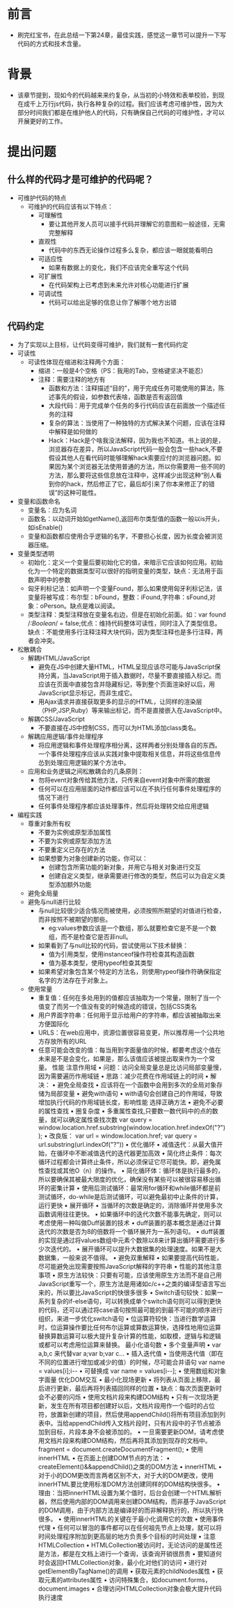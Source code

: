 # 前言

- 刷完红宝书，在此总结一下第24章，最佳实践，感觉这一章节可以提升一下写代码的方式和技术含量。

# 背景

- 该章节提到，现如今的代码越来来约复杂，从当初的小特效和表单校验，到现在成千上万行js代码，执行各种复杂的过程。我们应该考虑可维护性，因为大部分时间我们都是在维护他人的代码，只有确保自己代码的可维护性，才可以开展更好的工作。

# 提出问题

## 什么样的代码才是可维护的代码呢？

- 可维护代码的特点
  - 可维护的代码应该有以下特点：
    - 可理解性
      - 要让其他开发人员可以接手代码并理解它的意图和一般途径，无需完整解释
    - 直观性
      - 代码中的东西无论操作过程多么复杂，都应该一眼就能看明白
    - 可适应性
      - 如果有数据上的变化，我们不应该完全重写这个代码
    - 可扩展性
      - 在代码架构上已考虑到未来允许对核心功能进行扩展
    - 可调试性
      - 代码可以给出足够的信息让你了解哪个地方出错

## 代码约定

- 为了实现以上目标，让代码变得可维护，我们就有一套代码约定
- 可读性
  - 可读性体现在缩进和注释两个方面：
    - 缩进：一般是4个空格（PS：我用的Tab，空格键坚决不能忍）
    - 注释：需要注释的地方有
      - 函数和方法：注释描述“目的”，用于完成任务可能使用的算法，陈述事先的假设，如参数代表啥，函数是否有返回值
      - 大段代码：用于完成单个任务的多行代码应该在前面放一个描述任务的注释
      - 复杂的算法：当使用了一种独特的方式解决某个问题，应该在注释中解释是如何做的
      - Hack：Hack是个啥我没法解释，因为我也不知道。书上说的是，浏览器存在差异，所以JavaScript代码一般会包含一些hack,不要假设其他人在看代码时能够理解hack索要应付的浏览器问题。如果因为某个浏览器无法使用普通的方法，所以你需要用一些不同的方法，那么要将这些信息放在注释中，这样减少出现这种“别人看到你的hack，然后修正了它，最后却引来了你本来修正了的错误”的这种可能性。
- 变量和函数命名
  - 变量名：应为名词
  - 函数名：以动词开始如getName(),返回布尔类型值的函数一般以is开头，如isEnable()
  - 变量和函数都应使用合乎逻辑的名字，不要担心长度，因为长度会被浏览器压缩。
- 变量类型透明
  - 初始化：定义一个变量后要初始化它的值，来暗示它应该如何应用。初始化为一个特定的数据类型可以很好的指明变量的类型，缺点：无法用于函数声明中的参数
  - 匈牙利标记法：如声明一个变量Found，那么如果使用匈牙利标记法，该变量将被写成：布尔型：bFound，整数：iFound,字符串：sFound,对象：oPerson。缺点是难以阅读。
  - 类型注释：类型注释放在变量名右边，但是在初始化前面。如：var found /*:Boolean*/ = false;优点：维持代码整体可读性，同时注入了类型信息。缺点：不能使用多行注释注释大块代码，因为类型注释也是多行注释，两者会冲突。
- 松散耦合
  - 解耦HTML/JavaScript
    - 避免在JS中创建大量HTML，HTML呈现应该尽可能与JavaScript保持分离，当JavaScript用于插入数据时，尽量不要直接插入标记。而应该在页面中直接包含并隐藏标记，等到整个页面渲染好以后，用JavaScript显示标记，而非生成它。
    - 用Ajax请求并直接获取更多的显示的HTML，让同样的渲染层（PHP,JSP,Ruby）等来输出标记，而不是直接嵌入在JavaScript中。
  - 解耦CSS/JavaScript
    - 不要直接在JS中控制CSS，而可以为HTML添加class类名。
  - 解耦应用逻辑/事件处理程序
    - 将应用逻辑和事件处理程序相分离，这样两者分别处理各自的东西。一个事件处理程序应该从实践对象中提取相关信息，并将这些信息传怂到处理应用逻辑的某个方法中。
  - 应用和业务逻辑之间松散耦合的几条原则：
    - 勿将event对象传给其他方法，只传来自event对象中所需的数据
    - 任何可以在应用层面的动作都应该可以在不执行任何事件处理程序的情况下进行
    - 任何事件处理程序都应该处理事件，然后将处理转交给应用逻辑
- 编程实践
  - 尊重对象所有权
    - 不要为实例或原型添加属性
    - 不要为实例或原型添加方法
    - 不要重定义已存在的方法
    - 如果想要为对象创建新的功能，你可以：
      - 创建包含所需功能的新对象，并用它与相关对象进行交互
      - 创建自定义类型，继承需要进行修改的类型，然后可以为自定义类型添加额外功能
  - 避免全局量
  - 避免与null进行比较
    - 与null比较很少适合情况而被使用，必须按照所期望的对值进行检查，而非按照不被期望的那些。
      - eg:values参数应该是一个数组，那么就要检查它是不是一个数组，而不是检查它是否非null。
    - 如果看到了与null比较的代码，尝试使用以下技术替换：
      - 值为引用类型，使用instanceof操作符检查其构造函数
      - 值为基本类型，使用typeof检查其类型
    - 如果希望对象包含某个特定的方法名，则使用typeof操作符确保指定名字的方法存在于对象上。
  - 使用常量
    - 重复值：任何在多处用到的值都应该抽取为一个常量，限制了当一个值变了而另一个值没有变的时候造成的错误，包括CSS类名
    - 用户界面字符串：任何用于显示给用户的字符串，都应该被抽取出来方便国际化
    - URLS：在web应用中，资源位置很容易变更，所以推荐用一个公共地方存放所有的URL
    - 任意可能会改变的值：每当用到字面量值的时候，都要考虑这个值在未来是不是会变化，如果是，那么该值应该被提出取来作为一个常量。
性能
注意作用域
• 问题：访问全局变量总是比访问局部变量慢，因为需要遍历作用域链
• 思路：减少花费在作用域链上的时间
• 解决：
• 避免全局查找
• 应该将在一个函数中会用到多次的全局对象存储为局部变量
• 避免with语句
• with语句会创建自己的作用域，导致增加执行代码的作用域链长度，影响性能
选择正确方法
• 避免不必要的属性查找
• 圈复杂度
• 多重属性查找,只要数一数代码中的点的数量，就可以确定属性查找次数
var query = window.location.href.substring(window.location.href.indexOf("?"));
• 改良版：
var url = window.location.href;
var query = url.substring(url.indexOf("?"))
• 优化循环
• 减值迭代：从最大值开始，在循环中不断减值迭代的迭代器更加高效
• 简化终止条件：每次循环过程都会计算终止条件，所以必须保证它尽可能快。即，避免属性查找或其他O（n）的操作。
• 简化循环体：循环体是执行最多的，所以要确保其被最大限度的优化，确保没有某些可以被很容易移出循环的密集计算
• 使用后测试循环：最常用for循环和while循环都是前测试循环，do-while是后测试循环，可以避免最初中止条件的计算，运行更快
• 展开循环
• 当循环的次数是确定的，消除循环并使用多次函数调用往往更快。
• 如果循环中的迭代次数不能事先确定，则可以考虑使用一种叫做Duff装置的技术
• duff装置的基本概念是通过计算迭代的次数是否为8的倍数将一个循环展开为一系列语句。
• duff装置的实现是通过将values数组中元素个数除以8来计算出循环需要进行多少次迭代的。
• 展开循环可以提升大数据集的处理速度。如果不是大数据集，一般来说不值得。
• 避免双重解释
• 如果要提高代码性能，尽可能避免出现需要按照JavaScript解释的字符串
• 性能的其他注意事项
• 原生方法较快：只要有可能，应该使用原生方法而不是自己用JavaScript重写一个，原生方法是用诸如c/c++之类的编译型语言写出来的，所以要比JavaScript的快很多很多
• Switch语句较快：如果一系列复杂的if-else语句，可以转换成单个switch语句则可以得到更快的代码，还可以通过将case语句按照最可能的到最不可能的顺序进行组织，来进一步优化switch语句
• 位运算符较快：当进行数学运算时，位运算操作要比任何布尔运算或算数运算快，选择性地用位运算替换算数运算可以极大提升复杂计算的性能，如取模，逻辑与和逻辑或都可以考虑用位运算来替换。
最小化语句数
• 多个变量声明
• var a,b,c 来代替var a;var b;var c...
• 插入迭代值
• 当使用迭代值（即在不同的位置进行增加或减少的值）的时候，尽可能合并语句
var name = values[i];i--
• 可替换成
var name = values[i--];
• 使用数组和对象字面量
优化DOM交互
• 最小化现场更新
• 将列表从页面上移除，最后进行更新，最后再将列表插回同样的位置
• 缺点：每次页面更新时会不必要的闪烁
• 使用文档片段来构建DOM结构
• 只有一次现场更新，发生在所有项目都创建好以后，文档片段用作一个临时的占位符，放置新创建的项目，然后使用appendChild()将所有项目添加到列表中。当给appendChild传入文档片段时，只有片段中的子节点被添加到目标，片段本身不会被添加的。
• 一旦需要更新DOM，请考虑使用文档片段来构建DOM结构，然后再将其添加到现存的文档中。
fragment = document.createDocumentFragment();
• 使用innerHTML
• 在页面上创建DOM节点的方法：
• createElement()&&appendChild()之类的DOM方法
• innerHTML
• 对于小的DOM更改而言两者区别不大，对于大的DOM更改，使用innerHTML要比使用标准DOM方法创建同样的DOM结构快很多。
• 理由：当把innerHTML设置为某个值时，后台会创建一个HTML解析器，然后使用内部的DOM调用来创建DOM结构，而非基于JavaScript的DOM调用，由于内部方法是编译好的而非解释执行的，所以执行快很多。
• 使用innerHTML的关键在于最小化调用它的次数
• 使用事件代理
• 任何可以冒泡的事件都可以在任何祖先节点上处理，就可以将时间处理程序附加到更高层的地方负责多个目标的时间处理
• 注意HTMLCollection
• HTMLCollection被访问时，无论访问的是属性还是方法，都是在文档上进行一个查询，该查询开销很昂贵
• 要知道何时会返回HTMLCollection对象，最小化对他们的访问
• 进行对getElementByTagName()的调用
• 获取元素的childNodes属性
• 获取元素的attributes属性
• 访问特殊集合，如document.forms，document.images
• 合理访问HTMLCollection对象会极大提升代码执行速度